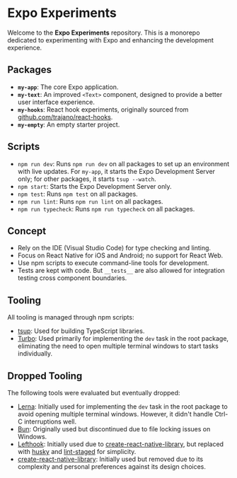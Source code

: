# Expo Experiments

Welcome to the **Expo Experiments** repository. This is a monorepo dedicated to experimenting with Expo and enhancing the development experience.

## Packages

- **`my-app`**: The core Expo application.
- **`my-text`**: An improved `<Text>` component, designed to provide a better user interface experience.
- **`my-hooks`**: React hook experiments, originally sourced from [github.com/trajano/react-hooks](https://github.com/trajano/react-hooks).
- **`my-empty`**: An empty starter project.

## Scripts

- `npm run dev`: Runs `npm run dev` on all packages to set up an environment with live updates. For `my-app`, it starts the Expo Development Server only; for other packages, it starts `tsup --watch`.
- `npm start`: Starts the Expo Development Server only.
- `npm test`: Runs `npm test` on all packages.
- `npm run lint`: Runs `npm run lint` on all packages.
- `npm run typecheck`: Runs `npm run typecheck` on all packages.

## Concept

- Rely on the IDE (Visual Studio Code) for type checking and linting.
- Focus on React Native for iOS and Android; no support for React Web.
- Use npm scripts to execute command-line tools for development.
- Tests are kept with code. But `__tests__` are also allowed for integration testing cross component boundaries.

## Tooling

All tooling is managed through npm scripts:

- [tsup](https://tsup.egoist.dev/): Used for building TypeScript libraries.
- [Turbo](https://turbo.build/): Used primarily for implementing the `dev` task in the root package, eliminating the need to open multiple terminal windows to start tasks individually.

## Dropped Tooling

The following tools were evaluated but eventually dropped:

- [Lerna](https://lerna.js.org/): Initially used for implementing the `dev` task in the root package to avoid opening multiple terminal windows. However, it didn't handle Ctrl-C interruptions well.
- [Bun](https://bun.sh/): Originally used but discontinued due to file locking issues on Windows.
- [Lefthook](https://github.com/evilmartians/lefthook): Initially used due to [create-react-native-library](https://github.com/callstack/react-native-builder-bob), but replaced with [husky](https://typicode.github.io/husky) and [lint-staged](https://github.com/okonet/lint-staged) for simplicity.
- [create-react-native-library](https://github.com/callstack/react-native-builder-bob): Initially used but removed due to its complexity and personal preferences against its design choices.
